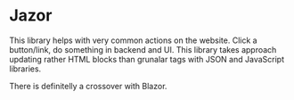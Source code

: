 # Jazor

This library helps with very common actions on the website. Click a button/link, do something in backend and UI. This library takes approach updating rather HTML blocks than grunalar tags with JSON and JavaScript libraries.

There is definitelly a crossover with Blazor.
